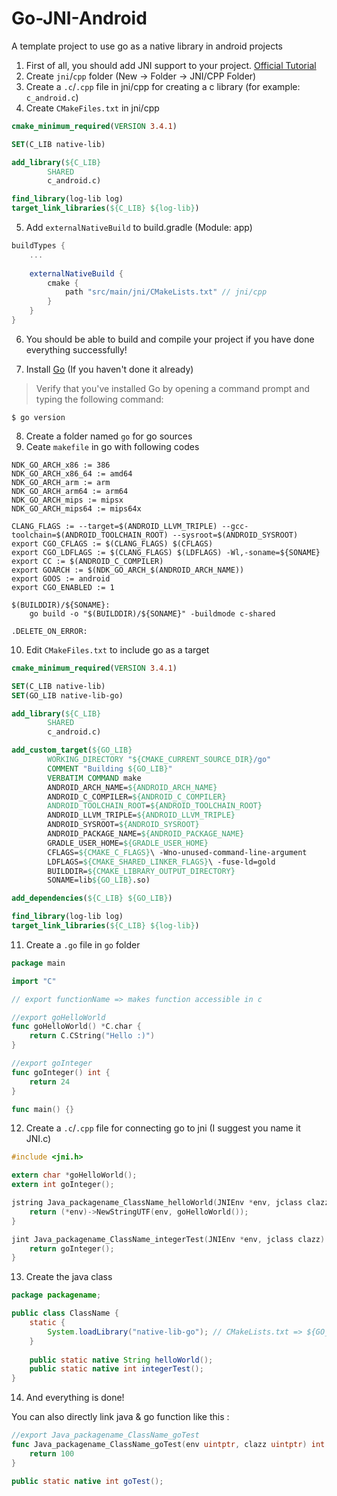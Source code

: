 # Go-JNI-Android
 A template project to use go as a native library in android projects

1. First of all, you should add JNI support to your project. [Official Tutorial](https://developer.android.com/studio/projects/add-native-code) 
2. Create `jni`/`cpp` folder (New -> Folder -> JNI/CPP Folder)
3. Create a `.c`/`.cpp` file in jni/cpp for creating a c library (for example: `c_android.c`)
4. Create `CMakeFiles.txt` in jni/cpp
```cmake
cmake_minimum_required(VERSION 3.4.1)

SET(C_LIB native-lib)

add_library(${C_LIB}
        SHARED
        c_android.c)

find_library(log-lib log)
target_link_libraries(${C_LIB} ${log-lib})
```
5. Add `externalNativeBuild` to build.gradle (Module: app)
```gradle
buildTypes {
    ...
    
    externalNativeBuild {
        cmake {
            path "src/main/jni/CMakeLists.txt" // jni/cpp
        }
    }
}
```
6. You should be able to build and compile your project if you have done everything successfully!

7. Install [Go](https://go.dev/doc/install) (If you haven't done it already)
> Verify that you've installed Go by opening a command prompt and typing the following command:
```
$ go version
```
8. Create a folder named `go` for go sources
9. Ceate `makefile` in go with following codes
```make
NDK_GO_ARCH_x86 := 386
NDK_GO_ARCH_x86_64 := amd64
NDK_GO_ARCH_arm := arm
NDK_GO_ARCH_arm64 := arm64
NDK_GO_ARCH_mips := mipsx
NDK_GO_ARCH_mips64 := mips64x

CLANG_FLAGS := --target=$(ANDROID_LLVM_TRIPLE) --gcc-toolchain=$(ANDROID_TOOLCHAIN_ROOT) --sysroot=$(ANDROID_SYSROOT)
export CGO_CFLAGS := $(CLANG_FLAGS) $(CFLAGS)
export CGO_LDFLAGS := $(CLANG_FLAGS) $(LDFLAGS) -Wl,-soname=${SONAME}
export CC := $(ANDROID_C_COMPILER)
export GOARCH := $(NDK_GO_ARCH_$(ANDROID_ARCH_NAME))
export GOOS := android
export CGO_ENABLED := 1

$(BUILDDIR)/${SONAME}:
	go build -o "$(BUILDDIR)/${SONAME}" -buildmode c-shared

.DELETE_ON_ERROR:
```
10. Edit `CMakeFiles.txt` to include go as a target
```cmake
cmake_minimum_required(VERSION 3.4.1)

SET(C_LIB native-lib)
SET(GO_LIB native-lib-go)

add_library(${C_LIB}
        SHARED
        c_android.c)

add_custom_target(${GO_LIB}
        WORKING_DIRECTORY "${CMAKE_CURRENT_SOURCE_DIR}/go"
        COMMENT "Building ${GO_LIB}"
        VERBATIM COMMAND make
        ANDROID_ARCH_NAME=${ANDROID_ARCH_NAME}
        ANDROID_C_COMPILER=${ANDROID_C_COMPILER}
        ANDROID_TOOLCHAIN_ROOT=${ANDROID_TOOLCHAIN_ROOT}
        ANDROID_LLVM_TRIPLE=${ANDROID_LLVM_TRIPLE}
        ANDROID_SYSROOT=${ANDROID_SYSROOT}
        ANDROID_PACKAGE_NAME=${ANDROID_PACKAGE_NAME}
        GRADLE_USER_HOME=${GRADLE_USER_HOME}
        CFLAGS=${CMAKE_C_FLAGS}\ -Wno-unused-command-line-argument
        LDFLAGS=${CMAKE_SHARED_LINKER_FLAGS}\ -fuse-ld=gold
        BUILDDIR=${CMAKE_LIBRARY_OUTPUT_DIRECTORY}
        SONAME=lib${GO_LIB}.so)

add_dependencies(${C_LIB} ${GO_LIB})

find_library(log-lib log)
target_link_libraries(${C_LIB} ${log-lib})
```

11. Create a `.go` file in `go` folder
```go
package main

import "C"

// export functionName => makes function accessible in c

//export goHelloWorld
func goHelloWorld() *C.char {
    return C.CString("Hello :)")
}

//export goInteger
func goInteger() int {
    return 24
}

func main() {}
```

12. Create a `.c`/`.cpp` file for connecting go to jni (I suggest you name it JNI.c)
```c
#include <jni.h>

extern char *goHelloWorld();
extern int goInteger();

jstring Java_packagename_ClassName_helloWorld(JNIEnv *env, jclass clazz) {
    return (*env)->NewStringUTF(env, goHelloWorld());
}

jint Java_packagename_ClassName_integerTest(JNIEnv *env, jclass clazz) {
    return goInteger();
}
```
13. Create the java class
```java
package packagename;

public class ClassName {
    static {
        System.loadLibrary("native-lib-go"); // CMakeLists.txt => ${GO_Lib}
    }
    
    public static native String helloWorld();
    public static native int integerTest();
}
```
14. And everything is done!


You can also directly link java & go function like this :
```go
//export Java_packagename_ClassName_goTest
func Java_packagename_ClassName_goTest(env uintptr, clazz uintptr) int {
    return 100
}
```
```java
public static native int goTest();
```
